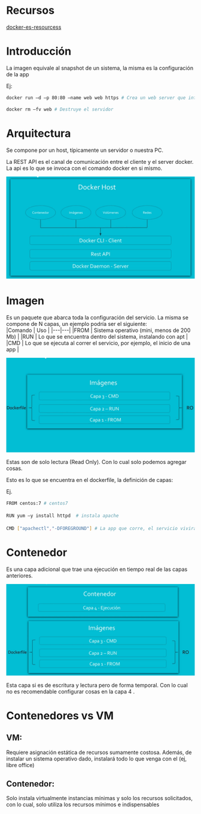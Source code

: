 # Recursos
[docker-es-resourcess](https://github.com/ricardoandre97/docker-es-resources)

# Introducción
La imagen equivale al snapshot de un sistema, la misma es la configuración de la app  

Ej: 

```bash
docker run –d –p 80:80 –name web web https # Crea un web server que informa que funciona 
```

```bash
docker rm –fv web # Destruye el servidor 
``` 

# Arquitectura 

Se compone por un host, típicamente un servidor o nuestra PC. 

La REST API es el canal de comunicación entre el cliente  y el server docker. La api es lo que se invoca con el comando docker en si mismo. 

![arch](../xtras/1.png)
 
# Imagen 

Es un paquete que abarca toda la configuración del servicio. La misma se compone de N capas, un ejemplo podría ser el siguiente:  
|Comando | Uso |
|---|---|
|FROM  | Sistema operativo (mini, menos de 200 Mb) |
|RUN   | Lo que se encuentra dentro del sistema, instalando con apt |
|CMD   | Lo que se ejecuta al correr el servicio, por ejemplo, el inicio de una app |

![capas](../xtras/2.png)

Estas son de solo lectura (Read Only). Con lo cual solo podemos agregar cosas. 

Esto es lo que se encuentra en el dockerfile, la definición de capas:

Ej.  
```bash
FROM centos:7 # centos7 

RUN yum –y install httpd  # instala apache 

CMD ["apachectl","-DFOREGROUND"] # La app que corre, el servicio vivirá tanto como este comando, por eso va en primer plano 
```

# Contenedor 

Es una capa adicional que trae una ejecución en tiempo real de las capas anteriores. 

![cont](../xtras/3.png) 

Esta capa si es de escritura y lectura pero de forma temporal. Con lo cual no es recomendable configurar cosas en la capa 4 .

# Contenedores vs VM 

## VM: 
Requiere asignación estática de recursos sumamente costosa. Además, de instalar un sistema operativo dado, instalará todo lo que venga con el (ej, libre office) 

## Contenedor: 
Solo instala virtualmente instancias mínimas y solo los recursos solicitados, con lo cual, solo utiliza los recursos mínimos e indispensables  

 